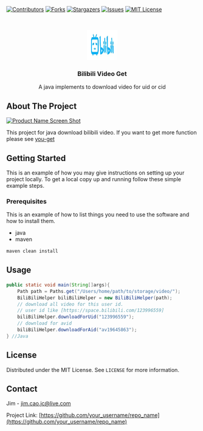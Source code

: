 [![Contributors][contributors-shield]][contributors-url]
[![Forks][forks-shield]][forks-url]
[![Stargazers][stars-shield]][stars-url]
[![Issues][issues-shield]][issues-url]
[![MIT License][license-shield]][license-url]



<!-- PROJECT LOGO -->
<br />
<p align="center">
  <a href="https://github.com/zcbbpo/Bilibili-Get">
    <img src="img/bili.jpg" alt="Logo" width="80" height="80">
  </a>

  <h3 align="center">Bilibili Video Get</h3>

  <p align="center">
    A java implements to download video for uid or cid
    <br />
  </p>
</p>




<!-- ABOUT THE PROJECT -->
## About The Project

[![Product Name Screen Shot][product-screenshot]](https://www.bilibili.com/)

This project for java download bilibili video. If you want to get more function please see <a href="https://github.com/soimort/you-get">you-get</a>


<!-- GETTING STARTED -->
## Getting Started

This is an example of how you may give instructions on setting up your project locally.
To get a local copy up and running follow these simple example steps.

### Prerequisites

This is an example of how to list things you need to use the software and how to install them.
* java
* maven
```sh
maven clean install
```

<!-- USAGE EXAMPLES -->
## Usage

```Java
public static void main(String[]args){
    Path path = Paths.get("/Users/home/path/to/storage/video/");
    BiliBiliHelper biliBiliHelper = new BiliBiliHelper(path);
    // download all video for this user id.
    // user id like [https://space.bilibili.com/123996559]
    biliBiliHelper.downloadForUid("123996559");
    // download for avid
    biliBiliHelper.downloadForAid("av19645863");
} //Java
```

<!-- LICENSE -->
## License

Distributed under the MIT License. See `LICENSE` for more information.



<!-- CONTACT -->
## Contact

Jim - jim.cao.jc@live.com

Project Link: [https://github.com/your_username/repo_name](https://github.com/your_username/repo_name)

<!-- MARKDOWN LINKS & IMAGES -->
<!-- https://www.markdownguide.org/basic-syntax/#reference-style-links -->
[contributors-shield]: https://img.shields.io/github/contributors/othneildrew/Best-README-Template.svg?style=flat-square
[contributors-url]: https://github.com/zcbbpo/Bilibili-Get/graphs/contributors
[forks-shield]: https://img.shields.io/github/forks/othneildrew/Best-README-Template.svg?style=flat-square
[forks-url]: https://github.com/zcbbpo/Bilibili-Get/network/members
[stars-shield]: https://img.shields.io/github/stars/othneildrew/Best-README-Template.svg?style=flat-square
[stars-url]: https://github.com/zcbbpo/Bilibili-Get/stargazers
[issues-shield]: https://img.shields.io/github/issues/othneildrew/Best-README-Template.svg?style=flat-square
[issues-url]: https://github.com/zcbbpo/Bilibili-Get/issues
[license-shield]: https://img.shields.io/github/license/othneildrew/Best-README-Template.svg?style=flat-square
[license-url]: https://github.com/zcbbpo/Bilibili-Get/blob/master/LICENSE.txt
[product-screenshot]: images/screenshot.png